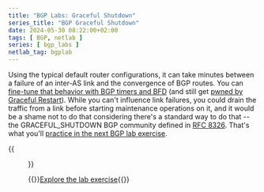 ```yaml
---
title: "BGP Labs: Graceful Shutdown"
series_title: "BGP Graceful Shutdown"
date: 2024-05-30 08:22:00+02:00
tags: [ BGP, netlab ]
series: [ bgp_labs ]
netlab_tag: bgplab
---
```

Using the typical default router configurations, it can take minutes between a failure of an inter-AS link and the convergence of BGP routes. You can [fine-tune that behavior with BGP timers and BFD](https://bgplabs.net/basic/7-bfd/) (and still get [pwned by Graceful Restart](https://blog.ipspace.net/2021/10/graceful-restart-convergence.html)). While you can't influence link failures, you could drain the traffic from a link before starting maintenance operations on it, and it would be a shame not to do that considering there's a standard way to do that -- the GRACEFUL_SHUTDOWN BGP community defined in [RFC 8326](https://www.rfc-editor.org/rfc/rfc8326.html). That's what you'll [practice in the next BGP lab exercise](https://bgplabs.net/challenge/03-graceful-shutdown/). 

{{<figure src="https://bgplabs.net/challenge/topology-graceful-shutdown.png" width="400">}}

{{<jump>}}[Explore the lab exercise](https://bgplabs.net/challenge/03-graceful-shutdown/){{</jump>}}

